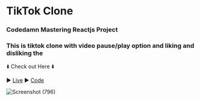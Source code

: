 # TikTok Clone

### Codedamn Mastering Reactjs Project

### This is tiktok clone with video pause/play option and liking and disliking the 

⬇️ Check out Here ⬇️

▶️ [Live](https://gijot.csb.app/)
▶️ [Code](https://codesandbox.io/s/tiktok-clone-gijot)

![Screenshot (796)](https://user-images.githubusercontent.com/81517284/143581406-9bb3d3e5-b60a-44c1-a8a7-243c34be3272.png)
